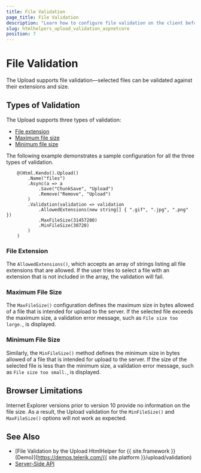 ```yaml
---
title: File Validation
page_title: File Validation
description: "Learn how to configure file validation on the client before it has been uploaded using the Telerik UI Upload component for {{ site.framework }}."
slug: htmlhelpers_upload_validation_aspnetcore
position: 7
---
```


# File Validation

The Upload supports file validation&mdash;selected files can be validated against their extensions and size.

## Types of Validation

The Upload supports three types of validation:

* [File extension](#file-extension)
* [Maximum file size](#maximum-file-size)
* [Minimum file size](#minimum-file-size)

The following example demonstrates a sample configuration for all the three types of validation.

```HtmlHelper
    @(Html.Kendo().Upload()
        .Name("files")
        .Async(a => a
            .Save("ChunkSave", "Upload")
            .Remove("Remove", "Upload")
        )
        .Validation(validation => validation
            .AllowedExtensions(new string[] { ".gif", ".jpg", ".png" })
            .MaxFileSize(31457280)
            .MinFileSize(30720)
        )
    )
```

### File Extension

The `AllowedExtensions()`, which accepts an array of strings listing all file extensions that are allowed. If the user tries to select a file with an extension that is not included in the array, the validation will fail.

### Maximum File Size

The `MaxFileSize()` configuration defines the maximum size in bytes allowed of a file that is intended for upload to the server. If the selected file exceeds the maximum size, a validation error message, such as `File size too large.`, is displayed.

### Minimum File Size

Similarly, the `MinFileSize()` method defines the minimum size in bytes allowed of a file that is intended for upload to the server. If the size of the selected file is less than the minimum size, a validation error message, such as `File size too small.`, is displayed.

## Browser Limitations

Internet Explorer versions prior to version 10 provide no information on the file size. As a result, the Upload validation for the `MinFileSize()` and `MaxFileSize()` options will not work as expected.

## See Also

* [File Validation by the Upload HtmlHelper for {{ site.framework }} (Demo)](https://demos.telerik.com/{{ site.platform }}/upload/validation)
* [Server-Side API](/api/upload)
